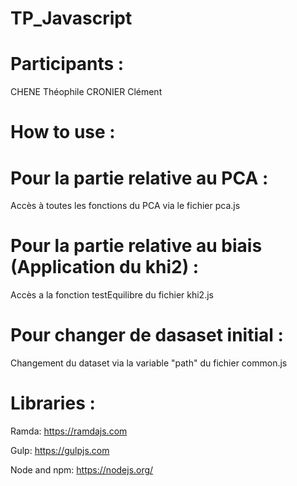 # TP_Javascript

# Participants :

CHENE Théophile 
CRONIER Clément

# How to use :

# Pour la partie relative au PCA :
Accès à toutes les fonctions du PCA via le fichier pca.js

# Pour la partie relative au biais (Application du khi2) :
Accès a la fonction testEquilibre du fichier khi2.js

# Pour changer de dasaset initial :
Changement du dataset via la variable "path" du fichier common.js

# Libraries :

Ramda: https://ramdajs.com

Gulp: https://gulpjs.com

Node and npm: https://nodejs.org/


